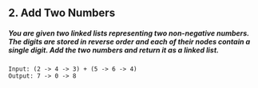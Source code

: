 ## 2. Add Two Numbers
##### You are given two linked lists representing two non-negative numbers. The digits are stored in reverse order and each of their nodes contain a single digit. Add the two numbers and return it as a linked list.
    Input: (2 -> 4 -> 3) + (5 -> 6 -> 4)
    Output: 7 -> 0 -> 8